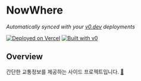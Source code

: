 # NowWhere

*Automatically synced with your [v0.dev](https://v0.dev) deployments*

[![Deployed on Vercel](https://img.shields.io/badge/Deployed%20on-Vercel-black?style=for-the-badge&logo=vercel)](https://vercel.com/bitnalchan92s-projects/v0-simple-bus-app)
[![Built with v0](https://img.shields.io/badge/Built%20with-v0.dev-black?style=for-the-badge)](https://v0.dev/chat/projects/O5ABJxpxsgL)

## Overview

간단한 교통정보를 제공하는 사이드 프로젝트입니다. [🚀](https://v0-simple-bus-app.vercel.app/)
